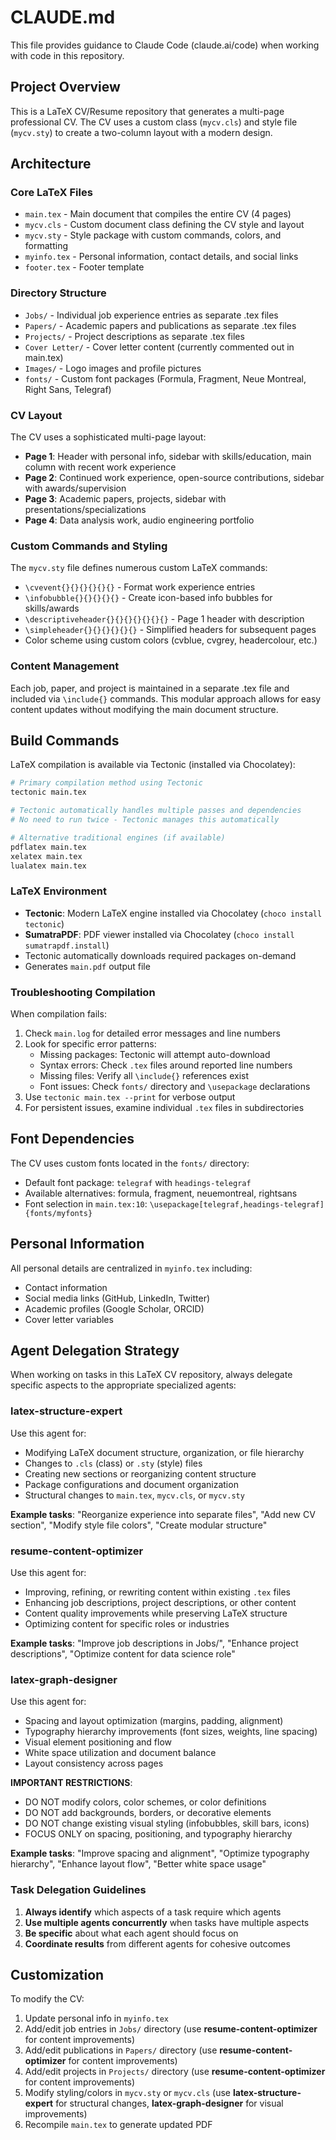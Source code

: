 # CLAUDE.md

This file provides guidance to Claude Code (claude.ai/code) when working with code in this repository.

## Project Overview

This is a LaTeX CV/Resume repository that generates a multi-page professional CV. The CV uses a custom class (`mycv.cls`) and style file (`mycv.sty`) to create a two-column layout with a modern design.

## Architecture

### Core LaTeX Files
- `main.tex` - Main document that compiles the entire CV (4 pages)
- `mycv.cls` - Custom document class defining the CV style and layout
- `mycv.sty` - Style package with custom commands, colors, and formatting
- `myinfo.tex` - Personal information, contact details, and social links
- `footer.tex` - Footer template

### Directory Structure
- `Jobs/` - Individual job experience entries as separate .tex files
- `Papers/` - Academic papers and publications as separate .tex files
- `Projects/` - Project descriptions as separate .tex files
- `Cover Letter/` - Cover letter content (currently commented out in main.tex)
- `Images/` - Logo images and profile pictures
- `fonts/` - Custom font packages (Formula, Fragment, Neue Montreal, Right Sans, Telegraf)

### CV Layout
The CV uses a sophisticated multi-page layout:
- **Page 1**: Header with personal info, sidebar with skills/education, main column with recent work experience
- **Page 2**: Continued work experience, open-source contributions, sidebar with awards/supervision
- **Page 3**: Academic papers, projects, sidebar with presentations/specializations
- **Page 4**: Data analysis work, audio engineering portfolio

### Custom Commands and Styling
The `mycv.sty` file defines numerous custom LaTeX commands:
- `\cvevent{}{}{}{}{}{}` - Format work experience entries
- `\infobubble{}{}{}{}{}` - Create icon-based info bubbles for skills/awards
- `\descriptiveheader{}{}{}{}{}{}{}` - Page 1 header with description
- `\simpleheader{}{}{}{}{}{}` - Simplified headers for subsequent pages
- Color scheme using custom colors (cvblue, cvgrey, headercolour, etc.)

### Content Management
Each job, paper, and project is maintained in a separate .tex file and included via `\include{}` commands. This modular approach allows for easy content updates without modifying the main document structure.

## Build Commands

LaTeX compilation is available via Tectonic (installed via Chocolatey):
```bash
# Primary compilation method using Tectonic
tectonic main.tex

# Tectonic automatically handles multiple passes and dependencies
# No need to run twice - Tectonic manages this automatically

# Alternative traditional engines (if available)
pdflatex main.tex
xelatex main.tex
lualatex main.tex
```

### LaTeX Environment
- **Tectonic**: Modern LaTeX engine installed via Chocolatey (`choco install tectonic`)
- **SumatraPDF**: PDF viewer installed via Chocolatey (`choco install sumatrapdf.install`)
- Tectonic automatically downloads required packages on-demand
- Generates `main.pdf` output file

### Troubleshooting Compilation
When compilation fails:
1. Check `main.log` for detailed error messages and line numbers
2. Look for specific error patterns:
   - Missing packages: Tectonic will attempt auto-download
   - Syntax errors: Check `.tex` files around reported line numbers
   - Missing files: Verify all `\include{}` references exist
   - Font issues: Check `fonts/` directory and `\usepackage` declarations
3. Use `tectonic main.tex --print` for verbose output
4. For persistent issues, examine individual `.tex` files in subdirectories

## Font Dependencies
The CV uses custom fonts located in the `fonts/` directory:
- Default font package: `telegraf` with `headings-telegraf`
- Available alternatives: formula, fragment, neuemontreal, rightsans
- Font selection in `main.tex:10`: `\usepackage[telegraf,headings-telegraf]{fonts/myfonts}`

## Personal Information
All personal details are centralized in `myinfo.tex` including:
- Contact information
- Social media links (GitHub, LinkedIn, Twitter)
- Academic profiles (Google Scholar, ORCID)
- Cover letter variables

## Agent Delegation Strategy

When working on tasks in this LaTeX CV repository, always delegate specific aspects to the appropriate specialized agents:

### latex-structure-expert
Use this agent for:
- Modifying LaTeX document structure, organization, or file hierarchy
- Changes to `.cls` (class) or `.sty` (style) files
- Creating new sections or reorganizing content structure
- Package configurations and document organization
- Structural changes to `main.tex`, `mycv.cls`, or `mycv.sty`

**Example tasks**: "Reorganize experience into separate files", "Add new CV section", "Modify style file colors", "Create modular structure"

### resume-content-optimizer
Use this agent for:
- Improving, refining, or rewriting content within existing `.tex` files
- Enhancing job descriptions, project descriptions, or other content
- Content quality improvements while preserving LaTeX structure
- Optimizing content for specific roles or industries

**Example tasks**: "Improve job descriptions in Jobs/", "Enhance project descriptions", "Optimize content for data science role"

### latex-graph-designer
Use this agent for:
- Spacing and layout optimization (margins, padding, alignment)
- Typography hierarchy improvements (font sizes, weights, line spacing)
- Visual element positioning and flow
- White space utilization and document balance
- Layout consistency across pages

**IMPORTANT RESTRICTIONS**:
- DO NOT modify colors, color schemes, or color definitions
- DO NOT add backgrounds, borders, or decorative elements
- DO NOT change existing visual styling (infobubbles, skill bars, icons)
- FOCUS ONLY on spacing, positioning, and typography hierarchy

**Example tasks**: "Improve spacing and alignment", "Optimize typography hierarchy", "Enhance layout flow", "Better white space usage"

### Task Delegation Guidelines
1. **Always identify** which aspects of a task require which agents
2. **Use multiple agents concurrently** when tasks have multiple aspects
3. **Be specific** about what each agent should focus on
4. **Coordinate results** from different agents for cohesive outcomes

## Customization
To modify the CV:
1. Update personal info in `myinfo.tex`
2. Add/edit job entries in `Jobs/` directory (use **resume-content-optimizer** for content improvements)
3. Add/edit publications in `Papers/` directory (use **resume-content-optimizer** for content improvements)
4. Add/edit projects in `Projects/` directory (use **resume-content-optimizer** for content improvements)
5. Modify styling/colors in `mycv.sty` or `mycv.cls` (use **latex-structure-expert** for structural changes, **latex-graph-designer** for visual improvements)
6. Recompile `main.tex` to generate updated PDF
